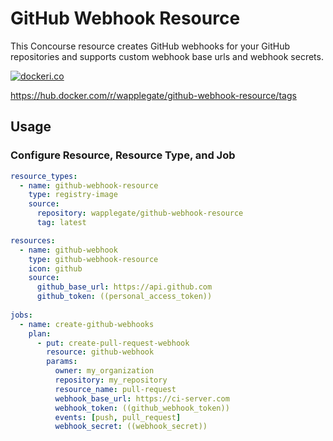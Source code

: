 # GitHub Webhook Resource

This Concourse resource creates GitHub webhooks for your GitHub repositories and supports custom webhook base urls and webhook secrets.

[![dockeri.co](https://dockerico.blankenship.io/image/wapplegate/github-webhook-resource)](https://hub.docker.com/r/wapplegate/github-webhook-resource)

https://hub.docker.com/r/wapplegate/github-webhook-resource/tags

## Usage

### Configure Resource, Resource Type, and Job

```yml
resource_types:
  - name: github-webhook-resource
    type: registry-image
    source:
      repository: wapplegate/github-webhook-resource
      tag: latest

resources:
  - name: github-webhook
    type: github-webhook-resource
    icon: github
    source:
      github_base_url: https://api.github.com
      github_token: ((personal_access_token))
  
jobs:
  - name: create-github-webhooks
    plan:
      - put: create-pull-request-webhook
        resource: github-webhook
        params:
          owner: my_organization
          repository: my_repository
          resource_name: pull-request
          webhook_base_url: https://ci-server.com
          webhook_token: ((github_webhook_token))
          events: [push, pull_request]
          webhook_secret: ((webhook_secret))
```

